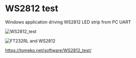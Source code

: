 # WS2812 test
Windows application driving WS2812 LED strip from PC UART

![WS2812_test](https://github.com/user-attachments/assets/0598e2a2-5bbf-403d-99e5-abb9fbf0787b)

![FT232RL and WS2812](https://tomeko.net/software/WS2812_test/WS2812_FT232RL.jpg)

https://tomeko.net/software/WS2812_test/

